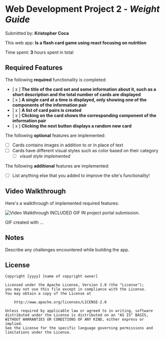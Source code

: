 # Web Development Project 2 - *Weight Guide*

Submitted by: **Kristopher Coca**

This web app: **Is a flash card game using react focusing on nutrition**

Time spent: **3** hours spent in total

## Required Features

The following **required** functionality is completed:

- [ x ] **The title of the card set and some information about it, such as a short description and the total number of cards are displayed**
- [ x ] **A single card at a time is displayed, only showing one of the components of the information pair**
- [ x ] **A list of card pairs is created**
- [ x ] **Clicking on the card shows the corresponding component of the information pair**
- [ x ] **Clicking the next button displays a random new card**

The following **optional** features are implemented:

- [ ] Cards contains images in addition to or in place of text
- [ ] Cards have different visual styles such as color based on their category
  - [ ] *visual style implemented*

The following **additional** features are implemented:

* [ ] List anything else that you added to improve the site's functionality!

## Video Walkthrough

Here's a walkthrough of implemented required features:

<img src='http://i.imgur.com/link/to/your/gif/file.gif' title='Video Walkthrough' width='' alt='Video Walkthrough' />
INCLUDED GIF IN project portal submission.

<!-- Replace this with whatever GIF tool you used! -->
GIF created with ...  
<!-- Recommended tools:
[Kap](https://getkap.co/) for macOS
[ScreenToGif](https://www.screentogif.com/) for Windows
[peek](https://github.com/phw/peek) for Linux. -->

## Notes

Describe any challenges encountered while building the app.

## License

    Copyright [yyyy] [name of copyright owner]

    Licensed under the Apache License, Version 2.0 (the "License");
    you may not use this file except in compliance with the License.
    You may obtain a copy of the License at

        http://www.apache.org/licenses/LICENSE-2.0

    Unless required by applicable law or agreed to in writing, software
    distributed under the License is distributed on an "AS IS" BASIS,
    WITHOUT WARRANTIES OR CONDITIONS OF ANY KIND, either express or implied.
    See the License for the specific language governing permissions and
    limitations under the License.
